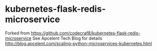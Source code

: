 # kubernetes-flask-redis-microservice

Forked from
   https://github.com/codecraf8/kubernetes-flask-redis-microservice
See Apcelent Tech Blog for details
   http://blog.apcelent.com/scaling-python-microservices-kubernetes.html


